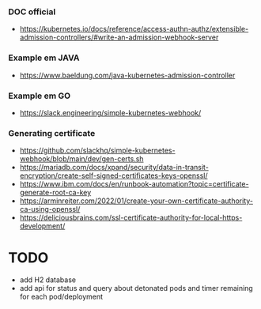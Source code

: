 ### DOC official
* https://kubernetes.io/docs/reference/access-authn-authz/extensible-admission-controllers/#write-an-admission-webhook-server

### Example em JAVA
* https://www.baeldung.com/java-kubernetes-admission-controller

### Example em GO
* https://slack.engineering/simple-kubernetes-webhook/

### Generating certificate
* https://github.com/slackhq/simple-kubernetes-webhook/blob/main/dev/gen-certs.sh
* https://mariadb.com/docs/xpand/security/data-in-transit-encryption/create-self-signed-certificates-keys-openssl/
* https://www.ibm.com/docs/en/runbook-automation?topic=certificate-generate-root-ca-key
* https://arminreiter.com/2022/01/create-your-own-certificate-authority-ca-using-openssl/
* https://deliciousbrains.com/ssl-certificate-authority-for-local-https-development/

# TODO
* add H2 database
* add api for status and query about detonated pods and timer remaining for each pod/deployment